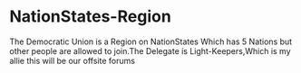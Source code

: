 NationStates-Region
===================

The Democratic Union is a Region on NationStates Which has 5 Nations but other people are allowed to join.The Delegate is Light-Keepers,Which is my allie this will be our offsite forums
